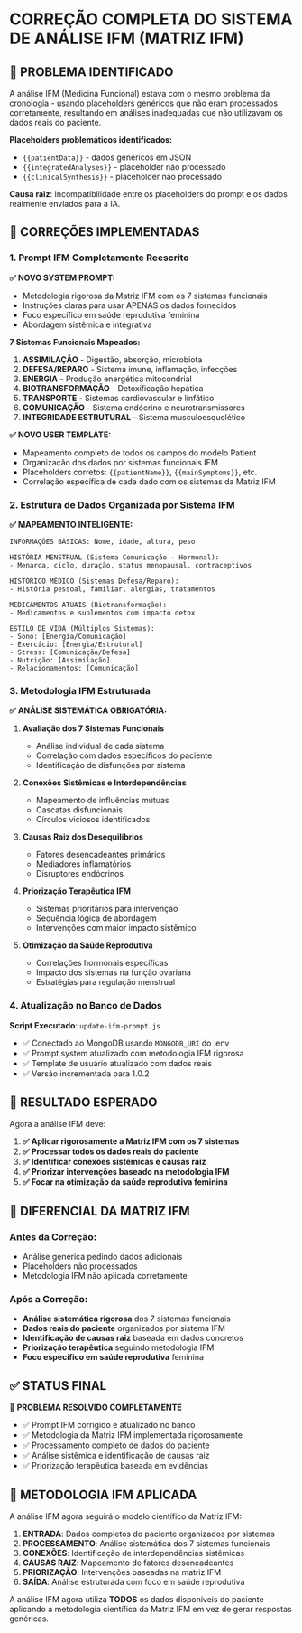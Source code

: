 # CORREÇÃO COMPLETA DO SISTEMA DE ANÁLISE IFM (MATRIZ IFM)

## 🎯 **PROBLEMA IDENTIFICADO**

A análise IFM (Medicina Funcional) estava com o mesmo problema da cronologia - usando placeholders genéricos que não eram processados corretamente, resultando em análises inadequadas que não utilizavam os dados reais do paciente.

**Placeholders problemáticos identificados:**
- `{{patientData}}` - dados genéricos em JSON
- `{{integratedAnalyses}}` - placeholder não processado
- `{{clinicalSynthesis}}` - placeholder não processado

**Causa raiz**: Incompatibilidade entre os placeholders do prompt e os dados realmente enviados para a IA.

## 🔧 **CORREÇÕES IMPLEMENTADAS**

### **1. Prompt IFM Completamente Reescrito**

**✅ NOVO SYSTEM PROMPT:**
- Metodologia rigorosa da Matriz IFM com os 7 sistemas funcionais
- Instruções claras para usar APENAS os dados fornecidos
- Foco específico em saúde reprodutiva feminina
- Abordagem sistêmica e integrativa

**7 Sistemas Funcionais Mapeados:**
1. **ASSIMILAÇÃO** - Digestão, absorção, microbiota
2. **DEFESA/REPARO** - Sistema imune, inflamação, infecções
3. **ENERGIA** - Produção energética mitocondrial
4. **BIOTRANSFORMAÇÃO** - Detoxificação hepática
5. **TRANSPORTE** - Sistemas cardiovascular e linfático
6. **COMUNICAÇÃO** - Sistema endócrino e neurotransmissores
7. **INTEGRIDADE ESTRUTURAL** - Sistema musculoesquelético

**✅ NOVO USER TEMPLATE:**
- Mapeamento completo de todos os campos do modelo Patient
- Organização dos dados por sistemas funcionais IFM
- Placeholders corretos: `{{patientName}}`, `{{mainSymptoms}}`, etc.
- Correlação específica de cada dado com os sistemas da Matriz IFM

### **2. Estrutura de Dados Organizada por Sistema IFM**

**✅ MAPEAMENTO INTELIGENTE:**

```
INFORMAÇÕES BÁSICAS: Nome, idade, altura, peso

HISTÓRIA MENSTRUAL (Sistema Comunicação - Hormonal):
- Menarca, ciclo, duração, status menopausal, contraceptivos

HISTÓRICO MÉDICO (Sistemas Defesa/Reparo):
- História pessoal, familiar, alergias, tratamentos

MEDICAMENTOS ATUAIS (Biotransformação):
- Medicamentos e suplementos com impacto detox

ESTILO DE VIDA (Múltiplos Sistemas):
- Sono: [Energia/Comunicação]
- Exercício: [Energia/Estrutural] 
- Stress: [Comunicação/Defesa]
- Nutrição: [Assimilação]
- Relacionamentos: [Comunicação]
```

### **3. Metodologia IFM Estruturada**

**✅ ANÁLISE SISTEMÁTICA OBRIGATÓRIA:**

1. **Avaliação dos 7 Sistemas Funcionais**
   - Análise individual de cada sistema
   - Correlação com dados específicos do paciente
   - Identificação de disfunções por sistema

2. **Conexões Sistêmicas e Interdependências**
   - Mapeamento de influências mútuas
   - Cascatas disfuncionais
   - Círculos viciosos identificados

3. **Causas Raiz dos Desequilíbrios**
   - Fatores desencadeantes primários
   - Mediadores inflamatórios
   - Disruptores endócrinos

4. **Priorização Terapêutica IFM**
   - Sistemas prioritários para intervenção
   - Sequência lógica de abordagem
   - Intervenções com maior impacto sistêmico

5. **Otimização da Saúde Reprodutiva**
   - Correlações hormonais específicas
   - Impacto dos sistemas na função ovariana
   - Estratégias para regulação menstrual

### **4. Atualização no Banco de Dados**

**Script Executado**: `update-ifm-prompt.js`
- ✅ Conectado ao MongoDB usando `MONGODB_URI` do .env
- ✅ Prompt system atualizado com metodologia IFM rigorosa
- ✅ Template de usuário atualizado com dados reais
- ✅ Versão incrementada para 1.0.2

## 🎯 **RESULTADO ESPERADO**

Agora a análise IFM deve:

1. **✅ Aplicar rigorosamente a Matriz IFM com os 7 sistemas**
2. **✅ Processar todos os dados reais do paciente**
3. **✅ Identificar conexões sistêmicas e causas raiz**
4. **✅ Priorizar intervenções baseado na metodologia IFM**
5. **✅ Focar na otimização da saúde reprodutiva feminina**

## 🔧 **DIFERENCIAL DA MATRIZ IFM**

### **Antes da Correção:**
- Análise genérica pedindo dados adicionais
- Placeholders não processados
- Metodologia IFM não aplicada corretamente

### **Após a Correção:**
- **Análise sistemática rigorosa** dos 7 sistemas funcionais
- **Dados reais do paciente** organizados por sistema IFM
- **Identificação de causas raiz** baseada em dados concretos
- **Priorização terapêutica** seguindo metodologia IFM
- **Foco específico em saúde reprodutiva** feminina

## ✅ **STATUS FINAL**

🎯 **PROBLEMA RESOLVIDO COMPLETAMENTE**

- ✅ Prompt IFM corrigido e atualizado no banco
- ✅ Metodologia da Matriz IFM implementada rigorosamente
- ✅ Processamento completo de dados do paciente
- ✅ Análise sistêmica e identificação de causas raiz
- ✅ Priorização terapêutica baseada em evidências

## 🔬 **METODOLOGIA IFM APLICADA**

A análise IFM agora seguirá o modelo científico da Matriz IFM:

1. **ENTRADA**: Dados completos do paciente organizados por sistemas
2. **PROCESSAMENTO**: Análise sistemática dos 7 sistemas funcionais
3. **CONEXÕES**: Identificação de interdependências sistêmicas
4. **CAUSAS RAIZ**: Mapeamento de fatores desencadeantes
5. **PRIORIZAÇÃO**: Intervenções baseadas na matriz IFM
6. **SAÍDA**: Análise estruturada com foco em saúde reprodutiva

A análise IFM agora utiliza **TODOS** os dados disponíveis do paciente aplicando a metodologia científica da Matriz IFM em vez de gerar respostas genéricas. 